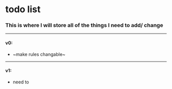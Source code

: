 # todo list
### This is where I will store all of the things I need to add/ change
---
#### v0:
* ~make rules changable~

---
#### v1:

* need to 
